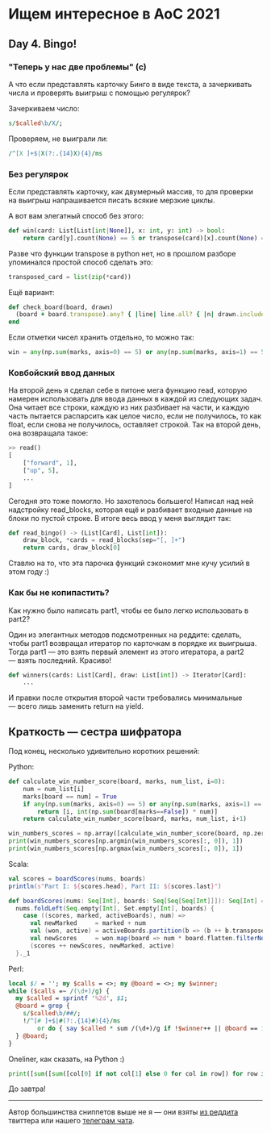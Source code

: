 # Ищем интересное в AoC 2021 

## Day 4. Bingo!

### "Теперь у нас две проблемы" (с)

А что если представлять карточку Бинго в виде текста, а зачеркивать числа и проверять выигрыш с помощью регулярок?

Зачеркиваем число:

```perl
s/$called\b/X/;
```

Проверяем, не выиграли ли:
```perl
/^[X ]+$|X(?:.{14}X){4}/ms
```

### Без регулярок

Если представлять карточку, как двумерный массив, 
то для проверки на выигрыш напрашивается писать всякие мерзкие циклы.

А вот вам элегатный способ без этого:

```python
def win(card: List[List[int|None]], x: int, y: int) -> bool:
    return card[y].count(None) == 5 or transpose(card)[x].count(None) == 5
```

Разве что функции transpose в python нет, но в прошлом разборе упоминался простой способ сделать это:

```python
transposed_card = list(zip(*card))
```

Ещё вариант:

```ruby
def check_board(board, drawn)
  (board + board.transpose).any? { |line| line.all? { |n| drawn.include?(n) } }
end
```


Если отметки чисел хранить отдельно, то можно так:

```python
win = any(np.sum(marks, axis=0) == 5) or any(np.sum(marks, axis=1) == 5)
```


### Ковбойский ввод данных

На второй день я сделал себе в питоне мега функцию read, 
которую намерен использовать для ввода данных в каждой из следующих задач.
Она читает все строки, каждую из них разбивает на части, 
и каждую часть пытается распарсить как целое число, если не получилось, то как float,
если снова не получилось, оставляет строкой. Так на второй день, она возвращала такое:

```python
>> read()
[
    ["forward", 1],
    ["up", 5],
    ...
]
```

Сегодня это тоже помогло. Но захотелось большего! 
Написал над ней надстройку read_blocks, 
которая ещё и разбивает входные данные на блоки по пустой строке. 
В итоге весь ввод у меня выглядит так:

```python
def read_bingo() -> (List[Card], List[int]):
    draw_block, *cards = read_blocks(sep="[, ]+")
    return cards, draw_block[0]
```

Ставлю на то, что эта парочка функций сэкономит мне кучу усилий в этом году :)

### Как бы не копипастить?

Как нужно было написать part1, чтобы ее было легко использовать в part2?

Один из элегантных методов подсмотренных на реддите: 
сделать, чтобы part1 возвращал итератор 
по карточкам в порядке их выигрыша. 
Тогда part1 — это взять первый элемент из этого итератора,
а part2 — взять последний. Красиво! 

```python
def winners(cards: List[Card], draw: List[int]) -> Iterator[Card]:
    ...
```

И правки после открытия второй части требовались минимальные — всего лишь заменить return на yield.


## Краткость — сестра шифратора

Под конец, несколько удивительно коротких решений:

Python:
```python
def calculate_win_number_score(board, marks, num_list, i=0):
    num = num_list[i]
    marks[board == num] = True
    if any(np.sum(marks, axis=0) == 5) or any(np.sum(marks, axis=1) == 5):
        return [i, int(np.sum(board[marks==False]) * num)]
    return calculate_win_number_score(board, marks, num_list, i+1)

win_numbers_scores = np.array([calculate_win_number_score(board, np.zeros((5, 5)), nums) for board in boards])
print(win_numbers_scores[np.argmin(win_numbers_scores[:, 0]), 1])
print(win_numbers_scores[np.argmax(win_numbers_scores[:, 0]), 1])
```

Scala:
```scala
val scores = boardScores(nums, boards)
println(s"Part I: ${scores.head}, Part II: ${scores.last}")

def boardScores(nums: Seq[Int], boards: Seq[Seq[Seq[Int]]]): Seq[Int] = 
  nums.foldLeft(Seq.empty[Int], Set.empty[Int], boards) {
    case ((scores, marked, activeBoards), num) =>
      val newMarked     = marked + num
      val (won, active) = activeBoards.partition(b => (b ++ b.transpose).exists(_.forall(newMarked.contains)))
      val newScores     = won.map(board => num * board.flatten.filterNot(newMarked.contains).sum)
      (scores ++ newScores, newMarked, active)
  }._1
```

Perl:
```perl
local $/ = ''; my $calls = <>; my @board = <>; my $winner;
while ($calls =~ /(\d+)/g) {
  my $called = sprintf '%2d', $1;
  @board = grep {
    s/$called\b/##/;
    !/^[# ]+$|#(?:.{14}#){4}/ms
        or do { say $called * sum /(\d+)/g if !$winner++ || @board == 1; 0 }
  } @board;
}
```

Oneliner, как сказать, на Python :)
```python
print([sum([sum([col[0] if not col[1] else 0 for col in row]) for row in [b for b in winningBoards[0] if True in [all(e[i][1] is True for i in range(5)) for e in [row for row in b]] or True in [all(e[i][1] is True for i in range(5)) for e in [col for col in zip(*b)]]][0] ]) * winningBoards[1] for i in range(1) if (winningBoards := [[[boards := boards if True in [True in [all(e[i][1] is True for i in range(5)) for e in [row for row in L]] or True in [all(e[i][1] is True for i in range(5)) for e in [col for col in zip(*L)]] for L in boards[0]] else [[[[ board[i][j] if board[i][j][0] != number else [number, True] for i in range(5)] for j in range(5)] for board in boards[0]], number]] for number in [int(num) for num in [line.replace("\n", " ").strip() for line in open("input.txt", "r").readlines()][0].split(",")]][-1][0] for i in range(1) if (boards := [[[[[int(x), False] for x in e.strip().split(" ") if x != ""] for e in n.split("|")] for n in '|'.join([line.replace("\n", " ").strip() for line in open("input.txt", "r").readlines()][2:]).split("||")], 0]) is not None][0]) is not None][0])
```


До завтра!

---

Автор большинства сниппетов выше не я — они взяты [из реддита](https://www.reddit.com/r/adventofcode/) твиттера или нашего [телеграм чата](https://t.me/konturAoC2021_chat).
